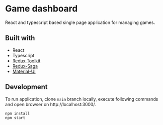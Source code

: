  # Game dashboard

React and typescript based single page application for managing games.

## Built with

- React
- Typescript
- [Redux Toolkit](https://redux-toolkit.js.org/)
- [Redux-Saga](https://redux-saga.js.org/)
- [Material-UI](https://mui.com/)

## Development

To run application, clone `main` branch locally, execute following commands and open browser on http://localhost:3000/.
```
npm install
npm start
```
